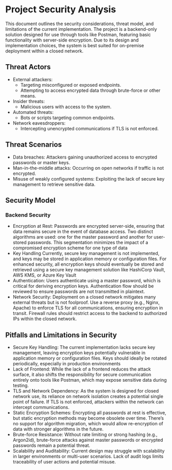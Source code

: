 # Project Security Analysis

This document outlines the security considerations, threat model, and limitations of the current implementation. The project is a backend-only solution designed for use through tools like Postman, featuring basic functionality with server-side encryption. Due to its design and implementation choices, the system is best suited for on-premise deployment within a closed network.

## Threat Actors

* External attackers:
  * Targeting misconfigured or exposed endpoints.
  * Attempting to access encrypted data through brute-force or other means.
* Insider threats:
  * Malicious users with access to the system.
* Automated threats:
  * Bots or scripts targeting common endpoints.
* Network eavesdroppers:
  * Intercepting unencrypted communications if TLS is not enforced.

## Threat Scenarios
  * Data breaches: Attackers gaining unauthorized access to encrypted passwords or master keys.
  * Man-in-the-middle attacks: Occurring on open networks if traffic is not encrypted.
  * Misuse of weakly configured systems: Exploiting the lack of secure key management to retrieve sensitive data.

## Security Model
### Backend Security

* Encryption at Rest: Passwords are encrypted server-side, ensuring that data remains secure in the event of database access. Two distinct algorithms are used: one for the master password and another for user-stored passwords. This segmentation minimizes the impact of a compromised encryption scheme for one type of data
* Key Handling Currently, secure key management is not implemented, and keys may be stored in application memory or configuration files. For enhanced security, all encryption keys should eventually be stored and retrieved using a secure key management solution like HashiCorp Vault, AWS KMS, or Azure Key Vault
* Authentication: Users authenticate using a master password, which is critical for deriving encryption keys. Authentication flow should be reviewed to ensure passwords are not transmitted in plaintext.
* Network Security: Deployment on a closed network mitigates many external threats but is not foolproof. Use a reverse proxy (e.g., Nginx, Apache) to enforce TLS for all communications, ensuring encryption in transit. Firewall rules should restrict access to the backend to authorized IPs within the closed network.

## Pitfalls and Limitations in Security

* Secure Key Handling: The current implementation lacks secure key management, leaving encryption keys potentially vulnerable in application memory or configuration files. Keys should ideally be rotated periodically, especially in production environments
* Lack of Frontend: While the lack of a frontend reduces the attack surface, it also shifts the responsibility for secure communication entirely onto tools like Postman, which may expose sensitive data during testing.
* TLS and Network Dependency: As the system is designed for closed network use, its reliance on network isolation creates a potential single point of failure. If TLS is not enforced, attackers within the network can intercept communications.
* Static Encryption Schemes: Encrypting all passwords at rest is effective, but static encryption methods may become obsolete over time. There’s no support for algorithm migration, which would allow re-encryption of data with stronger algorithms in the future.
* Brute-force Resistance: Without rate limiting or strong hashing (e.g., Argon2id), brute-force attacks against master passwords or encrypted passwords remain a potential threat.
* Scalability and Auditability: Current design may struggle with scalability in larger environments or multi-user scenarios. Lack of audit logs limits traceability of user actions and potential misuse.
